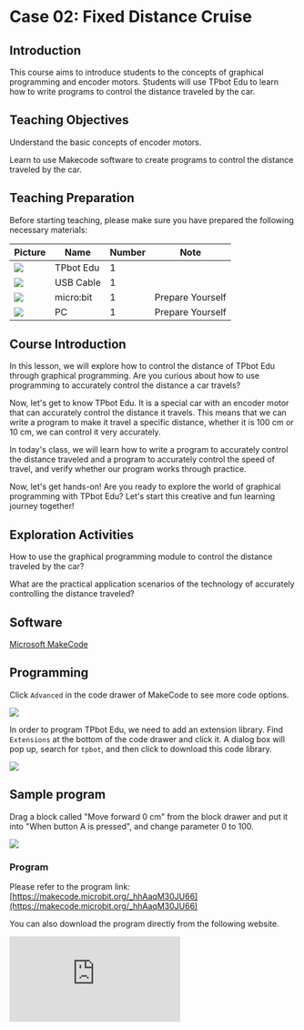 ﻿---
sidebar_position: 2
sidebar_label: Fixed Distance Cruise
---

# Case 02: Fixed Distance Cruise

## Introduction

This course aims to introduce students to the concepts of graphical programming and encoder motors. Students will use TPbot Edu to learn how to write programs to control the distance traveled by the car.

## Teaching Objectives

Understand the basic concepts of encoder motors.

Learn to use Makecode software to create programs to control the distance traveled by the car.

## Teaching Preparation

Before starting teaching, please make sure you have prepared the following necessary materials:

| Picture | Name | Number | Note |
|---|---|---|---|
| ![](https://wiki-media-ef.oss-cn-hongkong.aliyuncs.com/docs/microbit/microbit-smart-car/microbit-tpbot-edu/TPBot_tianpeng_edu.png)| TPbot Edu | 1 |   |
| ![](https://wiki-media-ef.oss-cn-hongkong.aliyuncs.com/docs/microbit/interesting-case/cutebot-fun-football-game-kit/cases-libraries/images/USB-data-cable.png) | USB Cable | 1 |   |
| ![](https://wiki-media-ef.oss-cn-hongkong.aliyuncs.com/docs/microbit/interesting-case/cutebot-fun-football-game-kit/cases-libraries/images/microbit.png) | micro:bit | 1 | Prepare Yourself |
| ![](https://wiki-media-ef.oss-cn-hongkong.aliyuncs.com/docs/microbit/interesting-case/cutebot-fun-football-game-kit/cases-libraries/images/pc.png) | PC | 1 | Prepare Yourself |

## Course Introduction

In this lesson, we will explore how to control the distance of TPbot Edu through graphical programming. Are you curious about how to use programming to accurately control the distance a car travels?

Now, let's get to know TPbot Edu. It is a special car with an encoder motor that can accurately control the distance it travels. This means that we can write a program to make it travel a specific distance, whether it is 100 cm or 10 cm, we can control it very accurately.

In today's class, we will learn how to write a program to accurately control the distance traveled and a program to accurately control the speed of travel, and verify whether our program works through practice.

Now, let's get hands-on! Are you ready to explore the world of graphical programming with TPbot Edu? Let's start this creative and fun learning journey together!

## Exploration Activities

How to use the graphical programming module to control the distance traveled by the car?

What are the practical application scenarios of the technology of accurately controlling the distance traveled?

## Software

[Microsoft MakeCode](https://makecode.microbit.org/#)

## Programming

Click `Advanced` in the code drawer of MakeCode to see more code options.

![](https://wiki-media-ef.oss-cn-hongkong.aliyuncs.com/docs/microbit/interesting-case/classroom-science-pack/images/classroom-science-pack-add-extensions-02.png)

In order to program TPbot Edu, we need to add an extension library. Find `Extensions` at the bottom of the code drawer and click it. A dialog box will pop up, search for `tpbot`, and then click to download this code library.

![](https://wiki-media-ef.oss-cn-hongkong.aliyuncs.com/docs/microbit/microbit-smart-car/microbit-tpbot/images/TPBot_tianpeng_case_01_03.png)



## Sample program

Drag a block called "Move forward 0 cm" from the block drawer and put it into "When button A is pressed", and change parameter 0 to 100.

![](https://wiki-media-ef.oss-cn-hongkong.aliyuncs.com/i18n/en/docusaurus-plugin-content-docs/current/microbit/microbit-smart-car/microbit-tpbot-edu/TPBot_tianpeng_edu_case_01_08.png)

### Program

Please refer to the program link: [https://makecode.microbit.org/_hhAaqM30JU66](https://makecode.microbit.org/_hhAaqM30JU66)

You can also download the program directly from the following website.

<div
    style={{
        position: 'relative',
        paddingBottom: '60%',
        overflow: 'hidden',
    }}
>
    <iframe
        src="https://makecode.microbit.org/_hhAaqM30JU66"
        frameborder="0"
        sandbox="allow-popups allow-forms allow-scripts allow-same-origin"
        style={{
            position: 'absolute',
            width: '100%',
            height: '100%',
        }}
    />
</div>


## Conclusion

When button A is pressed, the Tianpeng smart car moves forward 100 cm and then stops automatically.

## Extended knowledge

**How encoder motors work**

Imagine that you have a very special toy car that can not only move forward and backward, but also tell you exactly how many turns it has made or which direction it is facing now. This toy car is like an encoder motor.

**Motor part**: There is a motor inside the encoder motor, just like the motor in the toy car, and when you give it energy, it will turn. This rotation can be in circles or in small steps.

**Encoder**: Another special thing about the encoder motor is that it has a small device called an encoder. This encoder is like a counter. Every time the motor turns, it counts and tells you how much the motor has turned.

**Control signal**: You can send instructions to the motor to tell it how many turns it needs to turn or where to turn. It's like you gently push the toy car with your hand to tell it where to go.

**Feedback signal**: When the motor turns, the encoder tells the controller (like your brain) how much the motor has turned. This way, you can know if the motor is rotating exactly as you instructed.

**Precise control**: Because the encoder can accurately count the rotation of the motor, you can make the motor rotate very precisely to the position you want, just like you can park a toy car exactly where you want it to stop.

In this way, the encoder motor can be controlled to rotate very accurately, which is very useful in many machines and equipment that require precise control, such as robot arms or precise machine manufacturing.
